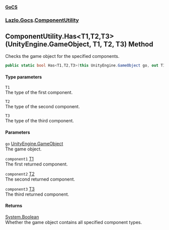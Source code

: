 #### [GoCS](./index.md 'index')
### [Lazlo.Gocs](./Lazlo-Gocs.md 'Lazlo.Gocs').[ComponentUtility](./Lazlo-Gocs-ComponentUtility.md 'Lazlo.Gocs.ComponentUtility')
## ComponentUtility.Has&lt;T1,T2,T3&gt;(UnityEngine.GameObject, T1, T2, T3) Method
Checks the game object for the specified components.  
```C#
public static bool Has<T1,T2,T3>(this UnityEngine.GameObject go, out T1 component1, out T2 component2, out T3 component3);
```
#### Type parameters
<a name='Lazlo-Gocs-ComponentUtility-Has-T1_T2_T3-(UnityEngine-GameObject_T1_T2_T3)-T1'></a>
`T1`  
The type of the first component.  
  
<a name='Lazlo-Gocs-ComponentUtility-Has-T1_T2_T3-(UnityEngine-GameObject_T1_T2_T3)-T2'></a>
`T2`  
The type of the second component.  
  
<a name='Lazlo-Gocs-ComponentUtility-Has-T1_T2_T3-(UnityEngine-GameObject_T1_T2_T3)-T3'></a>
`T3`  
The type of the third component.  
  
#### Parameters
<a name='Lazlo-Gocs-ComponentUtility-Has-T1_T2_T3-(UnityEngine-GameObject_T1_T2_T3)-go'></a>
`go` [UnityEngine.GameObject](https://docs.microsoft.com/en-us/dotnet/api/UnityEngine.GameObject 'UnityEngine.GameObject')  
The game object.  
  
<a name='Lazlo-Gocs-ComponentUtility-Has-T1_T2_T3-(UnityEngine-GameObject_T1_T2_T3)-component1'></a>
`component1` [T1](#Lazlo-Gocs-ComponentUtility-Has-T1_T2_T3-(UnityEngine-GameObject_T1_T2_T3)-T1 'Lazlo.Gocs.ComponentUtility.Has&lt;T1,T2,T3&gt;(UnityEngine.GameObject, T1, T2, T3).T1')  
The first returned component.  
  
<a name='Lazlo-Gocs-ComponentUtility-Has-T1_T2_T3-(UnityEngine-GameObject_T1_T2_T3)-component2'></a>
`component2` [T2](#Lazlo-Gocs-ComponentUtility-Has-T1_T2_T3-(UnityEngine-GameObject_T1_T2_T3)-T2 'Lazlo.Gocs.ComponentUtility.Has&lt;T1,T2,T3&gt;(UnityEngine.GameObject, T1, T2, T3).T2')  
The second returned component.  
  
<a name='Lazlo-Gocs-ComponentUtility-Has-T1_T2_T3-(UnityEngine-GameObject_T1_T2_T3)-component3'></a>
`component3` [T3](#Lazlo-Gocs-ComponentUtility-Has-T1_T2_T3-(UnityEngine-GameObject_T1_T2_T3)-T3 'Lazlo.Gocs.ComponentUtility.Has&lt;T1,T2,T3&gt;(UnityEngine.GameObject, T1, T2, T3).T3')  
The third returned component.  
  
#### Returns
[System.Boolean](https://docs.microsoft.com/en-us/dotnet/api/System.Boolean 'System.Boolean')  
Whether the game object contains all specified component types.  
